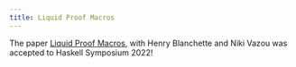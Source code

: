 ```yaml
---
title: Liquid Proof Macros
---
```


The paper [Liquid Proof Macros](/pdf/LHTactics.pdf), with Henry
Blanchette and Niki Vazou was accepted to Haskell Symposium 2022!

